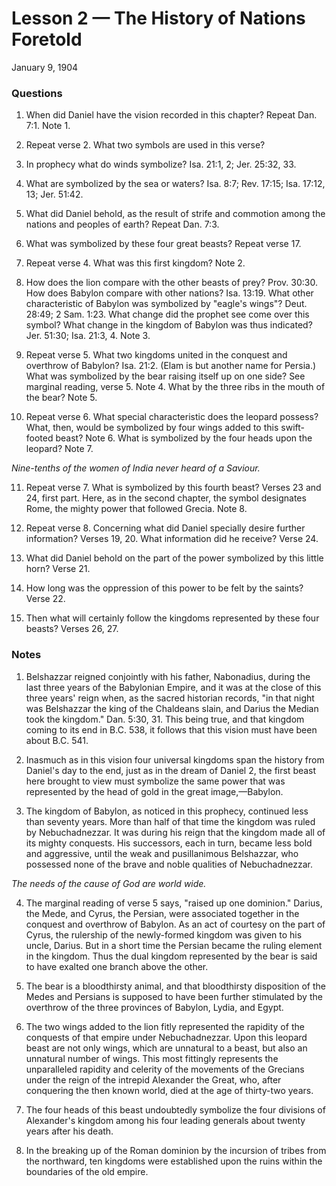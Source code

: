 # Lesson 2 — The History of Nations Foretold

January 9, 1904

### Questions

1. When did Daniel have the vision recorded in this chapter? Repeat Dan. 7:1. Note 1.

2. Repeat verse 2. What two symbols are used in this verse?

3. In prophecy what do winds symbolize? Isa. 21:1, 2; Jer. 25:32, 33.

4. What are symbolized by the sea or waters? Isa. 8:7; Rev. 17:15; Isa. 17:12, 13; Jer. 51:42.

5. What did Daniel behold, as the result of strife and commotion among the nations and peoples of earth? Repeat Dan. 7:3.

6. What was symbolized by these four great beasts? Repeat verse 17.

7. Repeat verse 4. What was this first kingdom? Note 2.

8. How does the lion compare with the other beasts of prey? Prov. 30:30. How does Babylon compare with other nations? Isa. 13:19. What other characteristic of Babylon was symbolized by "eagle's wings"? Deut. 28:49; 2 Sam. 1:23. What change did the prophet see come over this symbol? What change in the kingdom of Babylon was thus indicated? Jer. 51:30; Isa. 21:3, 4. Note 3.

9. Repeat verse 5. What two kingdoms united in the conquest and overthrow of Babylon? Isa. 21:2. (Elam is but another name for Persia.) What was symbolized by the bear raising itself up on one side? See marginal reading, verse 5. Note 4. What by the three ribs in the mouth of the bear? Note 5.

10. Repeat verse 6. What special characteristic does the leopard possess? What, then, would be symbolized by four wings added to this swift-footed beast? Note 6. What is symbolized by the four heads upon the leopard? Note 7.

*Nine-tenths of the women of India never heard of a Saviour.*

11. Repeat verse 7. What is symbolized by this fourth beast? Verses 23 and 24, first part. Here, as in the second chapter, the symbol designates Rome, the mighty power that followed Grecia. Note 8.

12. Repeat verse 8. Concerning what did Daniel specially desire further information? Verses 19, 20. What information did he receive? Verse 24.

13. What did Daniel behold on the part of the power symbolized by this little horn? Verse 21.

14. How long was the oppression of this power to be felt by the saints? Verse 22.

15. Then what will certainly follow the kingdoms represented by these four beasts? Verses 26, 27.

### Notes

1. Belshazzar reigned conjointly with his father, Nabonadius, during the last three years of the Babylonian Empire, and it was at the close of this three years' reign when, as the sacred historian records, "in that night was Belshazzar the king of the Chaldeans slain, and Darius the Median took the kingdom." Dan. 5:30, 31. This being true, and that kingdom coming to its end in B.C. 538, it follows that this vision must have been about B.C. 541.

2. Inasmuch as in this vision four universal kingdoms span the history from Daniel's day to the end, just as in the dream of Daniel 2, the first beast here brought to view must symbolize the same power that was represented by the head of gold in the great image,—Babylon.

3. The kingdom of Babylon, as noticed in this prophecy, continued less than seventy years. More than half of that time the kingdom was ruled by Nebuchadnezzar. It was during his reign that the kingdom made all of its mighty conquests. His successors, each in turn, became less bold and aggressive, until the weak and pusillanimous Belshazzar, who possessed none of the brave and noble qualities of Nebuchadnezzar.

*The needs of the cause of God are world wide.*

4. The marginal reading of verse 5 says, "raised up one dominion." Darius, the Mede, and Cyrus, the Persian, were associated together in the conquest and overthrow of Babylon. As an act of courtesy on the part of Cyrus, the rulership of the newly-formed kingdom was given to his uncle, Darius. But in a short time the Persian became the ruling element in the kingdom. Thus the dual kingdom represented by the bear is said to have exalted one branch above the other.

5. The bear is a bloodthirsty animal, and that bloodthirsty disposition of the Medes and Persians is supposed to have been further stimulated by the overthrow of the three provinces of Babylon, Lydia, and Egypt.

6. The two wings added to the lion fitly represented the rapidity of the conquests of that empire under Nebuchadnezzar. Upon this leopard beast are not only wings, which are unnatural to a beast, but also an unnatural number of wings. This most fittingly represents the unparalleled rapidity and celerity of the movements of the Grecians under the reign of the intrepid Alexander the Great, who, after conquering the then known world, died at the age of thirty-two years.

7. The four heads of this beast undoubtedly symbolize the four divisions of Alexander's kingdom among his four leading generals about twenty years after his death.

8. In the breaking up of the Roman dominion by the incursion of tribes from the northward, ten kingdoms were established upon the ruins within the boundaries of the old empire.